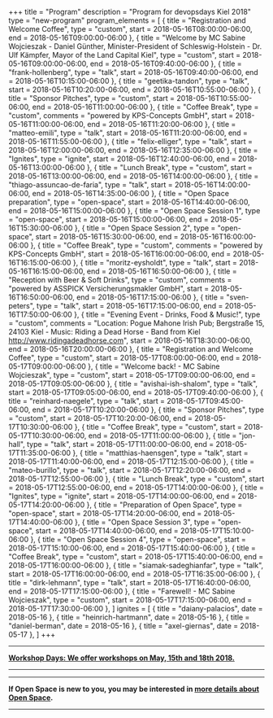 +++
title = "Program"
description = "Program for devopsdays Kiel 2018"
type = "new-program"
program_elements = [
    { title = "Registration and Welcome Coffee", type = "custom", start = 2018-05-16T08:00:00-06:00, end = 2018-05-16T09:00:00-06:00 },
    { title = "Welcome by MC Sabine Wojcieszak - Daniel Günther, Minister-President of Schleswig-Holstein - Dr. Ulf Kämpfer, Mayor of the Land Capital Kiel", type = "custom", start = 2018-05-16T09:00:00-06:00, end = 2018-05-16T09:40:00-06:00 },
    { title = "frank-hollenberg", type = "talk", start = 2018-05-16T09:40:00-06:00, end = 2018-05-16T10:15:00-06:00 },
    { title = "geetika-tandon", type = "talk", start = 2018-05-16T10:20:00-06:00, end = 2018-05-16T10:55:00-06:00 },
    { title = "Sponsor Pitches", type = "custom", start = 2018-05-16T10:55:00-06:00, end = 2018-05-16T11:00:00-06:00 },
    { title = "Coffee Break", type = "custom", comments = "powered by KPS-Concepts GmbH", start = 2018-05-16T11:00:00-06:00, end = 2018-05-16T11:20:00-06:00 },
    { title = "matteo-emili", type = "talk", start = 2018-05-16T11:20:00-06:00, end = 2018-05-16T11:55:00-06:00 },
    { title = "felix-elliger", type = "talk", start = 2018-05-16T12:00:00-06:00, end = 2018-05-16T12:35:00-06:00 },
    { title = "Ignites", type = "ignite", start = 2018-05-16T12:40:00-06:00, end = 2018-05-16T13:00:00-06:00 },
    { title = "Lunch Break", type = "custom", start = 2018-05-16T13:00:00-06:00, end = 2018-05-16T14:00:00-06:00 },
    { title = "thiago-assuncao-de-faria", type = "talk", start = 2018-05-16T14:00:00-06:00, end = 2018-05-16T14:35:00-06:00 },
    { title = "Open Space preparation", type = "open-space", start = 2018-05-16T14:40:00-06:00, end = 2018-05-16T15:00:00-06:00 },
    { title = "Open Space Session 1", type = "open-space", start = 2018-05-16T15:00:00-06:00, end = 2018-05-16T15:30:00-06:00 },
    { title = "Open Space Session 2", type = "open-space", start = 2018-05-16T15:30:00-06:00, end = 2018-05-16T16:00:00-06:00 },
    { title = "Coffee Break", type = "custom", comments = "powered by KPS-Concepts GmbH", start = 2018-05-16T16:00:00-06:00, end = 2018-05-16T16:15:00-06:00 },
    { title = "moritz-eysholdt", type = "talk", start = 2018-05-16T16:15:00-06:00, end = 2018-05-16T16:50:00-06:00 },
    { title = "Reception with Beer & Soft Drinks", type = "custom", comments = "powered by ASSPICK Versicherungsmakler GmbH", start = 2018-05-16T16:50:00-06:00, end = 2018-05-16T17:15:00-06:00 },
    { title = "sven-peters", type = "talk", start = 2018-05-16T17:15:00-06:00, end = 2018-05-16T17:50:00-06:00 },
    { title = "Evening Event - Drinks, Food & Music!", type = "custom", comments = "Location: Pogue Mahone Irish Pub; Bergstraße 15, 24103 Kiel - Music: Riding a Dead Horse - Band from Kiel http://www.ridingadeadhorse.com", start = 2018-05-16T18:30:00-06:00, end = 2018-05-16T20:00:00-06:00 },
    { title = "Registration and Welcome Coffee", type = "custom", start = 2018-05-17T08:00:00-06:00, end = 2018-05-17T09:00:00-06:00 },
    { title = "Welcome back! - MC Sabine Wojcieszak", type = "custom", start = 2018-05-17T09:00:00-06:00, end = 2018-05-17T09:05:00-06:00 },
    { title = "avishai-ish-shalom", type = "talk", start = 2018-05-17T09:05:00-06:00, end = 2018-05-17T09:40:00-06:00 },
    { title = "reinhard-naegele", type = "talk", start = 2018-05-17T09:45:00-06:00, end = 2018-05-17T10:20:00-06:00 },
    { title = "Sponsor Pitches", type = "custom", start = 2018-05-17T10:20:00-06:00, end = 2018-05-17T10:30:00-06:00 },
    { title = "Coffee Break", type = "custom", start = 2018-05-17T10:30:00-06:00, end = 2018-05-17T11:00:00-06:00 },
    { title = "jon-hall", type = "talk", start = 2018-05-17T11:00:00-06:00, end = 2018-05-17T11:35:00-06:00 },
    { title = "matthias-haensgen", type = "talk", start = 2018-05-17T11:40:00-06:00, end = 2018-05-17T12:15:00-06:00 },
    { title = "mateo-burillo", type = "talk", start = 2018-05-17T12:20:00-06:00, end = 2018-05-17T12:55:00-06:00 },
    { title = "Lunch Break", type = "custom", start = 2018-05-17T12:55:00-06:00, end = 2018-05-17T14:00:00-06:00 },
    { title = "Ignites", type = "ignite", start = 2018-05-17T14:00:00-06:00, end = 2018-05-17T14:20:00-06:00 },
    { title = "Preparation of Open Space", type = "open-space", start = 2018-05-17T14:20:00-06:00, end = 2018-05-17T14:40:00-06:00 },
    { title = "Open Space Session 3", type = "open-space", start = 2018-05-17T14:40:00-06:00, end = 2018-05-17T15:10:00-06:00 },
    { title = "Open Space Session 4", type = "open-space", start = 2018-05-17T15:10:00-06:00, end = 2018-05-17T15:40:00-06:00 },
    { title = "Coffee Break", type = "custom", start = 2018-05-17T15:40:00-06:00, end = 2018-05-17T16:00:00-06:00 },
    { title = "siamak-sadeghianfar", type = "talk", start = 2018-05-17T16:00:00-06:00, end = 2018-05-17T16:35:00-06:00 },
    { title = "dirk-lehmann", type = "talk", start = 2018-05-17T16:40:00-06:00, end = 2018-05-17T17:15:00-06:00 },
    { title = "Farewell! - MC Sabine Wojcieszak", type = "custom", start = 2018-05-17T17:15:00-06:00, end = 2018-05-17T17:30:00-06:00 },
]
ignites = [
    { title = "daiany-palacios", date = 2018-05-16 },
    { title = "heinrich-hartmann", date = 2018-05-16 },
    { title = "daniel-berman", date = 2018-05-16 },
    { title = "axel-giernas", date = 2018-05-17 },
]
+++
<div class = "row">
  <div class = "col">
    <hr />
    <a href="/events/2018-kiel/workshop/">
    <p><b>Workshop Days: We offer workshops on May, 15th and 18th 2018.</p>
    </a>
    <hr />
  </div>
</div>

<div class = "row">
  <div class = "col">
    <hr />
    If Open Space is new to you, you may be interested in <a href="/pages/open-space-format">more details about Open Space</a>.
    <hr />
  </div>
</div>

